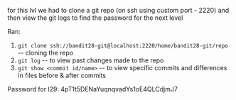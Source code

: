 for this lvl we had to clone a git repo (on ssh using custom port - 2220)
and then view the git logs to find the password for the next level

Ran:

1. `git clone ssh://bandit28-git@localhost:2220/home/bandit28-git/repo` -- cloning the repo
2. `git log` -- to view past changes made to the repo
3. `git show <commit id/name>` -- to view specific commits and differences in files before & after commits

Password for l29:
4pT1t5DENaYuqnqvadYs1oE4QLCdjmJ7
